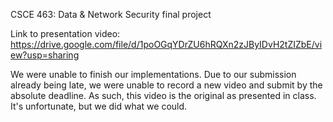 CSCE 463: Data & Network Security final project

Link to presentation video:
https://drive.google.com/file/d/1poOGqYDrZU6hRQXn2zJByIDvH2tZIZbE/view?usp=sharing

We were unable to finish our implementations. Due to our submission already being late, we were unable to record a new video and submit by the absolute deadline. As such, this video is the original as presented in class. It's unfortunate, but we did what we could.
